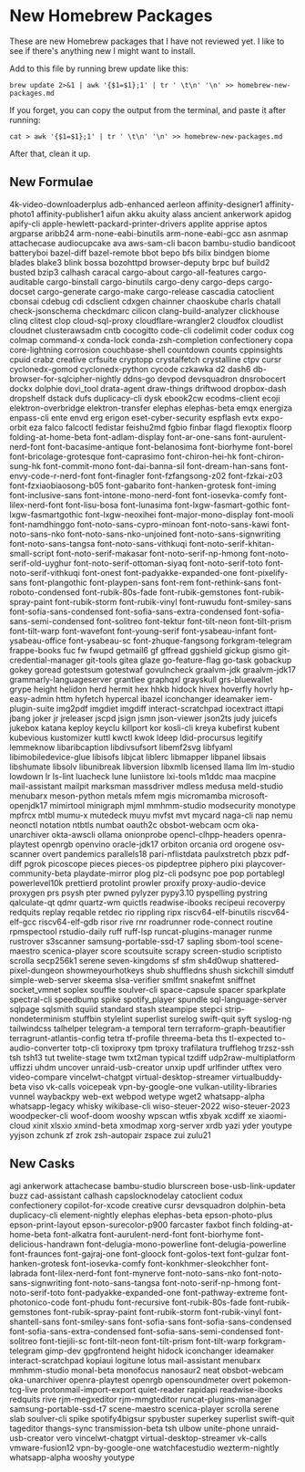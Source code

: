 New Homebrew Packages
=====================

These are new Homebrew packages that I have not reviewed yet.
I like to see if there's anything new I might want to install.

Add to this file by running brew update like this:

~~~ shell
brew update 2>&1 | awk '{$1=$1};1' | tr ' \t\n' '\n' >> homebrew-new-packages.md
~~~

If you forget, you can copy the output from the terminal, and paste it after running:

~~~ shell
cat > awk '{$1=$1};1' | tr ' \t\n' '\n' >> homebrew-new-packages.md
~~~

After that, clean it up.

New Formulae
------------

4k-video-downloaderplus
adb-enhanced
aerleon
affinity-designer1
affinity-photo1
affinity-publisher1
aifun
akku
akuity
alass
ancient
ankerwork
apidog
apify-cli
apple-hewlett-packard-printer-drivers
applite
apprise
aptos
argparse
aribb24
arm-none-eabi-binutils
arm-none-eabi-gcc
asn
asnmap
attachecase
audiocupcake
ava
aws-sam-cli
bacon
bambu-studio
bandicoot
batteryboi
bazel-diff
bazel-remote
bbot
bepo
bfs
bilix
bindgen
biome
blades
blake3
blink
bossa
bozohttpd
browser-deputy
brpc
buf
build2
busted
bzip3
calhash
caracal
cargo-about
cargo-all-features
cargo-auditable
cargo-binstall
cargo-binutils
cargo-deny
cargo-deps
cargo-docset
cargo-generate
cargo-make
cargo-release
cascadia
catoclient
cbonsai
cdebug
cdi
cdsclient
cdxgen
chainner
chaoskube
charls
chatall
check-jsonschema
checkdmarc
cilicon
clang-build-analyzer
clickhouse
clinq
clitest
clop
cloud-sql-proxy
cloudflare-wrangler2
cloudfox
cloudlist
cloudnet
clusterawsadm
cntb
cocogitto
code-cli
codelimit
coder
codux
cog
colmap
command-x
conda-lock
conda-zsh-completion
confectionery
copa
core-lightning
corrosion
couchbase-shell
countdown
counts
cppinsights
cpuid
crabz
creative
crfsuite
cryptopp
crystalfetch
crystalline
ctpv
cursr
cyclonedx-gomod
cyclonedx-python
cycode
czkawka
d2
dash6
db-browser-for-sqlcipher-nightly
ddns-go
devpod
devsquadron
dnsrobocert
dockx
dolphie
dovi_tool
drata-agent
draw-things
driftwood
dropbox-dash
dropshelf
dstack
dufs
duplicacy-cli
dysk
ebook2cw
ecodms-client
ecoji
elektron-overbridge
elektron-transfer
elephas
elephas-beta
emqx
energiza
enpass-cli
ente
envd
erg
erigon
eset-cyber-security
espflash
evtx
expo-orbit
eza
falco
falcoctl
fedistar
feishu2md
fgbio
finbar
flagd
flexoptix
floorp
folding-at-home-beta
font-adlam-display
font-ar-one-sans
font-aurulent-nerd-font
font-bacasime-antique
font-belanosima
font-biorhyme
font-borel
font-bricolage-grotesque
font-caprasimo
font-chiron-hei-hk
font-chiron-sung-hk
font-commit-mono
font-dai-banna-sil
font-dream-han-sans
font-envy-code-r-nerd-font
font-finagler
font-fzfangsong-z02
font-fzkai-z03
font-fzxiaobiaosong-b05
font-gabarito
font-hanken-grotesk
font-iming
font-inclusive-sans
font-intone-mono-nerd-font
font-iosevka-comfy
font-lilex-nerd-font
font-lisu-bosa
font-lunasima
font-lxgw-fasmart-gothic
font-lxgw-fasmartgothic
font-lxgw-neoxihei
font-major-mono-display
font-mooli
font-namdhinggo
font-noto-sans-cypro-minoan
font-noto-sans-kawi
font-noto-sans-nko
font-noto-sans-nko-unjoined
font-noto-sans-signwriting
font-noto-sans-tangsa
font-noto-sans-vithkuqi
font-noto-serif-khitan-small-script
font-noto-serif-makasar
font-noto-serif-np-hmong
font-noto-serif-old-uyghur
font-noto-serif-ottoman-siyaq
font-noto-serif-toto
font-noto-serif-vithkuqi
font-onest
font-padyakke-expanded-one
font-pixelify-sans
font-plangothic
font-playpen-sans
font-rem
font-rethink-sans
font-roboto-condensed
font-rubik-80s-fade
font-rubik-gemstones
font-rubik-spray-paint
font-rubik-storm
font-rubik-vinyl
font-ruwudu
font-smiley-sans
font-sofia-sans-condensed
font-sofia-sans-extra-condensed
font-sofia-sans-semi-condensed
font-solitreo
font-tektur
font-tilt-neon
font-tilt-prism
font-tilt-warp
font-wavefont
font-young-serif
font-ysabeau-infant
font-ysabeau-office
font-ysabeau-sc
font-zhuque-fangsong
forkgram-telegram
frappe-books
fuc
fw
fwupd
getmail6
gf
gffread
ggshield
gickup
gismo
git-credential-manager
git-tools
gitea
glaze
go-feature-flag
go-task
gobackup
gokey
goread
gotestsum
gotestwaf
govulncheck
graalvm-jdk
graalvm-jdk17
grammarly-languageserver
grantlee
graphqxl
grayskull
grs-bluewallet
grype
height
helidon
herd
hermit
hex
hhkb
hidock
hivex
hoverfly
hovrly
hp-easy-admin
httm
hyfetch
hypercal
ibazel
iconchanger
ideamaker
iem-plugin-suite
img2pdf
imgdiet
imgdiff
interact-scratchpad
iocextract
ittapi
jbang
joker
jr
jreleaser
jscpd
jsign
jsmn
json-viewer
json2ts
judy
juicefs
jukebox
katana
keploy
keyclu
killport
kor
kosli-cli
kreya
kubefirst
kubent
kubevious
kustomizer
kuttl
kwctl
kwok
ldeep
ldid-procursus
legitify
lemmeknow
libaribcaption
libdivsufsort
libemf2svg
libfyaml
libimobiledevice-glue
libisofs
libjcat
liblerc
libmapper
libpanel
libsais
libshumate
libsolv
libunibreak
libversion
libxmlb
licensed
llama
llm
lm-studio
lowdown
lr
ls-lint
luacheck
lune
luniistore
lxi-tools
m1ddc
maa
macpine
mail-assistant
mailpit
marksman
massdriver
mdless
medusa
meld-studio
menubarx
meson-python
metals
mfem
mgis
micromamba
microsoft-openjdk17
mimirtool
minigraph
mjml
mmhmm-studio
modsecurity
monotype
mpfrcx
mtbl
mumu-x
mutedeck
muyu
mvfst
mvt
mycard
naga-cli
nap
nemu
neonctl
notation
ntbtls
numbat
oauth2c
obsbot-webcam
ocm
oka-unarchiver
okta-awscli
ollama
onionprobe
opencl-clhpp-headers
openra-playtest
openrgb
openvino
oracle-jdk17
orbiton
orcania
ord
orogene
osv-scanner
overt
pandemics
parallels18
pari-nflistdata
paulxstretch
pbzx
pdf-diff
pgrok
picoscope
pieces
pieces-os
pipdeptree
piphero
pixi
playcover-community-beta
playdate-mirror
plog
plz-cli
podsync
poe
pop
portablegl
powerlevel10k
prettierd
protolint
prowler
proxify
proxy-audio-device
proxygen
prs
psysh
pter
pwned
pylyzer
pypy3.10
pyspelling
pystring
qalculate-qt
qdmr
quartz-wm
quictls
readwise-ibooks
recipeui
recoverpy
redquits
replay
reqable
retdec
rio
rippling
ripx
riscv64-elf-binutils
riscv64-elf-gcc
riscv64-elf-gdb
risor
rive
rnr
roadrunner
rode-connect
routine
rpmspectool
rstudio-daily
ruff
ruff-lsp
runcat-plugins-manager
runme
rustrover
s3scanner
samsung-portable-ssd-t7
sapling
sbom-tool
scene-maestro
scenica-player
score
scoutsuite
scrapy
screen-studio
scriptisto
scrolla
secp256k1
serene
seven-kingdoms
sf
sfm
sh4d0wup
shattered-pixel-dungeon
showmeyourhotkeys
shub
shuffledns
shush
sickchill
simdutf
simple-web-server
skeema
slsa-verifier
smlfmt
snakefmt
sniffnet
socket_vmnet
soplex
souffle
soulver-cli
space-capsule
spacer
sparkplate
spectral-cli
speedbump
spike
spotify_player
spundle
sql-language-server
sqlpage
sqlsmith
squiid
standard
stash
steampipe
stepci
strip-nondeterminism
stuffbin
stylelint
superlist
surelog
swift-quit
syft
syslog-ng
tailwindcss
talhelper
telegram-a
temporal
tern
terraform-graph-beautifier
terragrunt-atlantis-config
tetra
tf-profile
threema-beta
ths
tl-expected
to-audio-converter
totp-cli
toxiproxy
tpm
tproxy
trafilatura
trufflehog
trzsz-ssh
tsh
tsh13
tut
twelite-stage
twm
txt2man
typical
tzdiff
udp2raw-multiplatform
uffizzi
uhdm
uncover
unraid-usb-creator
unxip
updf
urlfinder
utftex
vero
video-compare
vincelwt-chatgpt
virtual-desktop-streamer
virtualbuddy-beta
viso
vk-calls
voicepeak
vpn-by-google-one
vulkan-utility-libraries
vunnel
waybackpy
web-ext
webpod
wetype
wget2
whatsapp-alpha
whatsapp-legacy
whisky
wikibase-cli
wiso-steuer-2022
wiso-steuer-2023
woodpecker-cli
woof-doom
wooshy
wpscan
wtfis
xbyak
xcdiff
xe
xiaomi-cloud
xinit
xlsxio
xmind-beta
xmodmap
xorg-server
xrdb
yazi
yder
youtype
yyjson
zchunk
zf
zrok
zsh-autopair
zspace
zui
zulu21

New Casks
---------

agi
ankerwork
attachecase
bambu-studio
blurscreen
bose-usb-link-updater
buzz
cad-assistant
calhash
capslocknodelay
catoclient
codux
confectionery
copilot-for-xcode
creative
cursr
devsquadron
dolphin-beta
duplicacy-cli
element-nightly
elephas
elephas-beta
epson-photo-plus
epson-print-layout
epson-surecolor-p900
farcaster
faxbot
finch
folding-at-home-beta
font-alkatra
font-aurulent-nerd-font
font-biorhyme
font-delicious-handrawn
font-delugia-mono-powerline
font-delugia-powerline
font-fraunces
font-gajraj-one
font-gloock
font-golos-text
font-gulzar
font-hanken-grotesk
font-iosevka-comfy
font-konkhmer-sleokchher
font-labrada
font-lilex-nerd-font
font-mynerve
font-noto-sans-nko
font-noto-sans-signwriting
font-noto-sans-tangsa
font-noto-serif-np-hmong
font-noto-serif-toto
font-padyakke-expanded-one
font-pathway-extreme
font-photonico-code
font-phudu
font-recursive
font-rubik-80s-fade
font-rubik-gemstones
font-rubik-spray-paint
font-rubik-storm
font-rubik-vinyl
font-shantell-sans
font-smiley-sans
font-sofia-sans
font-sofia-sans-condensed
font-sofia-sans-extra-condensed
font-sofia-sans-semi-condensed
font-solitreo
font-tiejili-sc
font-tilt-neon
font-tilt-prism
font-tilt-warp
forkgram-telegram
gimp-dev
gpgfrontend
height
hidock
iconchanger
ideamaker
interact-scratchpad
kopiaui
logitune
lotus
mail-assistant
menubarx
mmhmm-studio
monal-beta
monofocus
nanosaur2
neat
obsbot-webcam
oka-unarchiver
openra-playtest
openrgb
opensoundmeter
overt
pokemon-tcg-live
protonmail-import-export
quiet-reader
rapidapi
readwise-ibooks
redquits
rive
rjm-megxeditor
rjm-mmgteditor
runcat-plugins-manager
samsung-portable-ssd-t7
scene-maestro
scenica-player
scrolla
serene
slab
soulver-cli
spike
spotify4bigsur
spybuster
superkey
superlist
swift-quit
tageditor
thangs-sync
transmission-beta
tsh
ulbow
unite-phone
unraid-usb-creator
vero
vincelwt-chatgpt
virtual-desktop-streamer
vk-calls
vmware-fusion12
vpn-by-google-one
watchfacestudio
wezterm-nightly
whatsapp-alpha
wooshy
youtype
